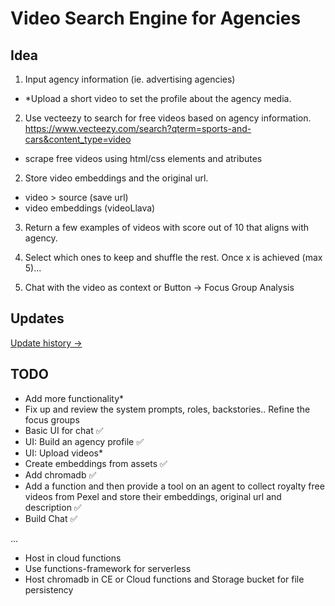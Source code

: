 # Video Search Engine for Agencies

## Idea
1. Input agency information (ie. advertising agencies)
- *Upload a short video to set the profile about the agency media.

2. Use vecteezy to search for free videos based on agency information. 
https://www.vecteezy.com/search?qterm=sports-and-cars&content_type=video
- scrape free videos using html/css elements and atributes

2. Store video embeddings and the original url.
- video > source (save url)
- video embeddings (videoLlava)

3. Return a few examples of videos with score out of 10 that aligns with agency.

4. Select which ones to keep and shuffle the rest. Once x is achieved (max 5)... 

5. Chat with the video as context or Button -> Focus Group Analysis

## Updates

[Update history ->](https://github.com/brunoboto96/agency_video_chat/blob/main/updates.md)

## TODO
- Add more functionality*
- Fix up and review the system prompts, roles, backstories.. Refine the focus groups
- Basic UI for chat ✅
- UI: Build an agency profile ✅
- UI: Upload videos*
- Create embeddings from assets ✅
- Add chromadb ✅
- Add a function and then provide a tool on an agent to collect royalty free videos from Pexel and store their embeddings, original url and description ✅
- Build Chat ✅

...

- Host in cloud functions
- Use functions-framework for serverless
- Host chromadb in CE or Cloud functions and Storage bucket for file persistency




